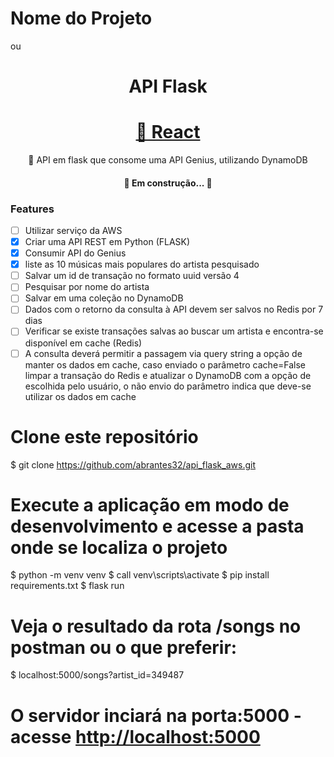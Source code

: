 # Nome do Projeto 
ou
<h1 align="center">API Flask</h1>

<h1 align="center">
    <a href="https://pt-br.reactjs.org/">🔗 React</a>
</h1>
<p align="center">🚀 API em flask que consome uma API Genius, utilizando DynamoDB </p>

<h4 align="center"> 
	🚧 Em construção...  🚧
</h4>

### Features

- [ ] Utilizar serviço da AWS
- [x] Criar uma API REST em Python (FLASK)
- [x] Consumir API do Genius
- [x] liste as 10 músicas mais populares do artista pesquisado
- [ ] Salvar um id de transação no formato uuid versão 4
- [ ] Pesquisar por nome do artista
- [ ] Salvar em uma coleção no DynamoDB
- [ ] Dados com o retorno da consulta à API devem ser salvos no Redis por 7 dias
- [ ] Verificar se existe transações salvas ao buscar um artista e encontra-se disponível em cache (Redis)
- [ ] A consulta deverá permitir a passagem via query string a opção de manter os dados
em cache, caso enviado o parâmetro cache=False limpar a transação do Redis e
atualizar o DynamoDB com a opção de escolhida pelo usuário, o não envio do
parâmetro indica que deve-se utilizar os dados em cache

# Clone este repositório
$ git clone https://github.com/abrantes32/api_flask_aws.git

# Execute a aplicação em modo de desenvolvimento e acesse a pasta onde se localiza o projeto
$ python -m venv venv
$ call venv\scripts\activate
$ pip install requirements.txt
$ flask run

# Veja o resultado da rota /songs no postman ou o que preferir:
$ localhost:5000/songs?artist_id=349487

# O servidor inciará na porta:5000 - acesse <http://localhost:5000> 


